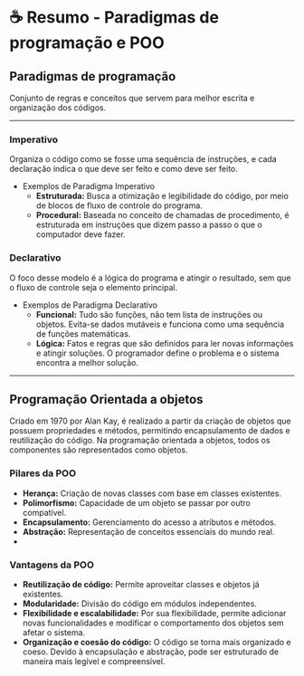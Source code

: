 # ☕ Resumo - Paradigmas de programação e POO



## Paradigmas de programação
Conjunto de regras e conceitos que servem para melhor escrita e organização dos códigos.

---

### Imperativo
Organiza o código como se fosse uma sequência de instruções, e cada declaração indica o que deve ser feito e como deve ser feito.

* Exemplos de Paradigma Imperativo
  * **Estruturada:** Busca a otimização e legibilidade do código, por meio de blocos de fluxo de controle do programa.
  * **Procedural:** Baseada no conceito de chamadas de procedimento, é estruturada em instruções que dizem passo a passo o que o computador deve fazer.
  

### Declarativo
O foco desse modelo é a lógica do programa e atingir o resultado, sem que o fluxo de controle seja o elemento principal.

* Exemplos de Paradigma Declarativo
  * **Funcional:** Tudo são funções, não tem lista de instruções ou objetos. Evita-se dados mutáveis e funciona como uma sequência de funções matemáticas.
  * **Lógica:** Fatos e regras que são definidos para ler novas informações e atingir soluções. O programador define o problema e o sistema encontra a melhor solução.


---


## Programação Orientada a objetos
Criado em 1970 por Alan Kay, é realizado a partir da criação de objetos que possuem propriedades e métodos, permitindo encapsulamento de dados e reutilização do código. Na programação orientada a objetos, todos os componentes são representados como objetos.

### Pilares da POO
* **Herança:** Criação de novas classes com base em classes existentes.
* **Polimorfismo:** Capacidade de um objeto se passar por outro compatível.
* **Encapsulamento:** Gerenciamento do acesso a atributos e métodos.
* **Abstração:** Representação de conceitos essenciais do mundo real.
* 
### Vantagens da POO
* **Reutilização de código:** Permite aproveitar classes e objetos já existentes.
* **Modularidade:** Divisão do código em módulos independentes.
* **Flexibilidade e escalabilidade:** Por sua flexibilidade, permite adicionar novas funcionalidades e modificar o comportamento dos objetos sem afetar o sistema.
* **Organização e coesão do código:** O código se torna mais organizado e coeso. Devido à encapsulação e abstração, pode ser estruturado de maneira mais legível e compreensível.